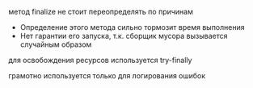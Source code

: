 метод finalize не стоит переопределять по причинам
- Определение этого метода сильно тормозит время выполнения
- Нет гарантии его запуска, т.к. сборщик мусора вызывается случайным образом

для освобождения ресурсов используется try-finally

грамотно используется только для логирования ошибок